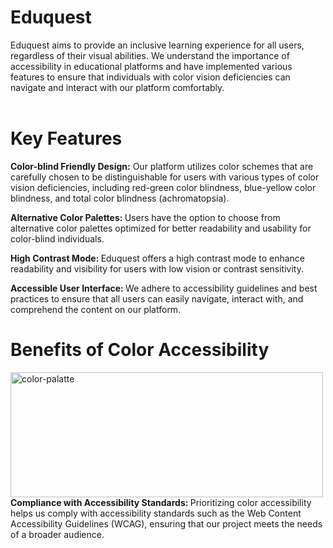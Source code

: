 # Eduquest
Eduquest aims to provide an inclusive learning experience for all users, regardless of their visual abilities. We understand the importance of accessibility in educational platforms and have implemented various features to ensure that individuals with color vision deficiencies can navigate and interact with our platform comfortably.
<br>
<br>

# Key Features
<b> Color-blind Friendly Design:</b> Our platform utilizes color schemes that are carefully chosen to be distinguishable for users with various types of color vision deficiencies, including red-green color blindness, blue-yellow color blindness, and total color blindness (achromatopsia).

<b> Alternative Color Palettes: </b>Users have the option to choose from alternative color palettes optimized for better readability and usability for color-blind individuals.

<b>High Contrast Mode: </b> Eduquest offers a high contrast mode to enhance readability and visibility for users with low vision or contrast sensitivity.

<b> Accessible User Interface: </b> We adhere to accessibility guidelines and best practices to ensure that all users can easily navigate, interact with, and comprehend the content on our platform.
# Benefits of Color Accessibility
<img src="https://miro.medium.com/v2/resize:fit:2000/1*pEGvrmhJ2gAwQ9PqViUJQA.png" alt="color-palatte" width=500px height=200px>
<b>Compliance with Accessibility Standards: </b>
Prioritizing color accessibility helps us comply with accessibility standards such as the Web Content Accessibility Guidelines (WCAG), ensuring that our project meets the needs of a broader audience.
